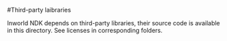 #Third-party laibraries

Inworld NDK depends on third-party libraries, their source code is available in this directory. See licenses in corresponding folders.
